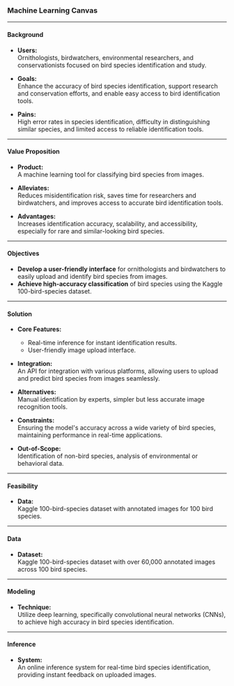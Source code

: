 ### Machine Learning Canvas

---

#### **Background**

- **Users:**  
  Ornithologists, birdwatchers, environmental researchers, and conservationists focused on bird species identification and study.

- **Goals:**  
  Enhance the accuracy of bird species identification, support research and conservation efforts, and enable easy access to bird identification tools.

- **Pains:**  
  High error rates in species identification, difficulty in distinguishing similar species, and limited access to reliable identification tools.

---

#### **Value Proposition**

- **Product:**  
  A machine learning tool for classifying bird species from images.

- **Alleviates:**  
  Reduces misidentification risk, saves time for researchers and birdwatchers, and improves access to accurate bird identification tools.

- **Advantages:**  
  Increases identification accuracy, scalability, and accessibility, especially for rare and similar-looking bird species.

---

#### **Objectives**

- **Develop a user-friendly interface** for ornithologists and birdwatchers to easily upload and identify bird species from images.
- **Achieve high-accuracy classification** of bird species using the Kaggle 100-bird-species dataset.

---

#### **Solution**

- **Core Features:**

  - Real-time inference for instant identification results.
  - User-friendly image upload interface.

- **Integration:**  
  An API for integration with various platforms, allowing users to upload and predict bird species from images seamlessly.

- **Alternatives:**  
  Manual identification by experts, simpler but less accurate image recognition tools.

- **Constraints:**  
  Ensuring the model's accuracy across a wide variety of bird species, maintaining performance in real-time applications.

- **Out-of-Scope:**  
  Identification of non-bird species, analysis of environmental or behavioral data.

---

#### **Feasibility**

- **Data:**  
  Kaggle 100-bird-species dataset with annotated images for 100 bird species.

---

#### **Data**

- **Dataset:**  
  Kaggle 100-bird-species dataset with over 60,000 annotated images across 100 bird species.

---

#### **Modeling**

- **Technique:**  
  Utilize deep learning, specifically convolutional neural networks (CNNs), to achieve high accuracy in bird species identification.

---

#### **Inference**

- **System:**  
  An online inference system for real-time bird species identification, providing instant feedback on uploaded images.
